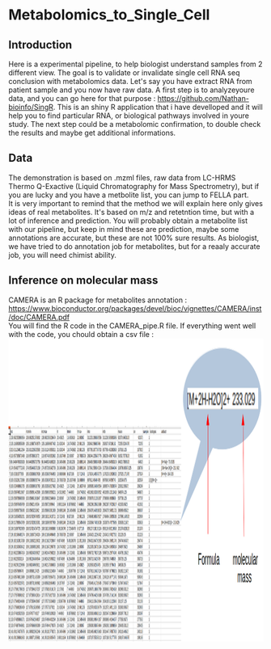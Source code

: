 # Metabolomics_to_Single_Cell
## Introduction
Here is a experimental pipeline, to help biologist understand samples from 2 different view. The goal is to validate or invalidate single cell RNA seq conclusion with metabolomics data. Let's say you have extract RNA from patient sample and you now have raw data. A first step is to analyzeyoure data, and you can go here for that purpose : https://github.com/Nathan-bioinfo/SingR. This is an shiny R application that i have develloped and it will help you to find particular RNA, or biological pathways involved in youre study. The next step could be a metabolomic confirmation, to double check the results and maybe get additional informations.<br/>
## Data
The demonstration is based on .mzml files, raw data from LC-HRMS Thermo Q-Exactive (Liquid Chromatography for Mass Spectrometry), but if you are lucky and you have a metbolite list, you can jump to FELLA part.<br/>
It is very important to remind that the method we will explain here only gives ideas of real metabolites. It's based on m/z and retetntion time, but with a lot of inference and prediction. You will probably obtain a metabolite list with our pipeline, but keep in mind these are prediction, maybe some annotations are accurate, but these are not 100% sure results. As biologist, we have tried to do annotation job for metabolites, but for a reaaly accurate job, you will need chimist ability. <br/>
## Inference on molecular mass
CAMERA is an R package for metabolites annotation : https://www.bioconductor.org/packages/devel/bioc/vignettes/CAMERA/inst/doc/CAMERA.pdf <br/>
You will find the R code in the CAMERA_pipe.R file. If everything went well with the code, you chould obtain a csv file : <img src="./csv_fig.png" width="800" height="600">


